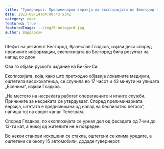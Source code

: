 ```yaml
---
title: "Гувернерот: Прелиминарна верзија на експлозијата во Белгород - напад со дрон"
date: 2023-08-14T04:00:43.934Z
category: свет
featured: true
featuredImage: ../img/6-belogord.jpg
author: Вардарски
---
```

Шефот на регионот Белгород, Вјачеслав Гладков, изјави дека според првичните информации, експлозијата во Белгород била резултат на напад со дрон.

Ова го објави руското издание на Би-Би-Си.

Експлозијата, која, како што претходно објавија локалните медиуми, оштетила висококатница, се случила во 17 часот и 43 минути на улицата „Есенина“, изјави Гладков.

„На местото на несреќата работат оперативните и итните служби. Причините за несреќата се утврдуваат. Според прелиминарната верзија, штетата е предизвикана од напад на беспилотно летало“, напиша тој на својот канал Телеграм. .

Според Гладков, по експлозијата се урнал дел од фасадата од 7-ми до 13-ти кат, а никој од жителите не е повреден.

Во некои станови искршени се стакла, оштетени се клима уредите, а оштетени се околу 15 автомобили, додаде гувернерот.